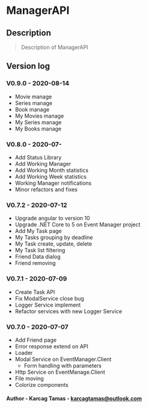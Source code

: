 # ManagerAPI

## Description

> Description of ManagerAPI

## Version log

### V0.9.0 - 2020-08-14

- Movie manage
- Series manage
- Book manage
- My Movies manage
- My Series manage
- My Books manage

### V0.8.0 - 2020-07-

- Add Status Library
- Add Working Manager
- Add Working Month statistics
- Add Working Week statistics
- Working Manager notifications
- Minor refactors and fixes

### V0.7.2 - 2020-07-12

- Upgrade angular to version 10
- Upgrade .NET Core to 5 on Event Manager project
- Add My Task page
- My Tasks grouping by deadline
- My Task create, update, delete
- My Task list filtering
- Friend Data dialog
- Friend removing

### V0.7.1 - 2020-07-09

- Create Task API
- Fix ModalService close bug
- Logger Service implement
- Refactor services with new Logger Service

### V0.7.0 - 2020-07-07

- Add Friend page
- Error response extend on API
- Loader
- Modal Service on EventManager.Client
  - Form handling with parameters
- Http Service on EventManage.Client
- File moving
- Colorize components

#### Author - **Karcag Tamas - karcagtamas@outlook.com**
